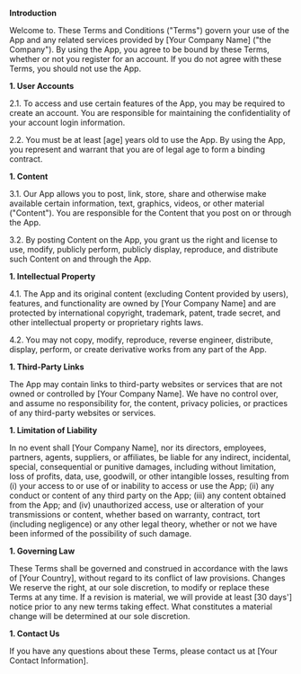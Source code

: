 **Introduction**

Welcome to. These Terms and Conditions ("Terms") govern your use of the App and any related services provided by [Your Company Name] ("the Company"). By using the App, you agree to be bound by these Terms, whether or not you register for an account. If you do not agree with these Terms, you should not use the App.

**1. User Accounts**

2.1. To access and use certain features of the App, you may be required to create an account. You are responsible for maintaining the confidentiality of your account login information.

2.2. You must be at least [age] years old to use the App. By using the App, you represent and warrant that you are of legal age to form a binding contract.

**1. Content**

3.1. Our App allows you to post, link, store, share and otherwise make available certain information, text, graphics, videos, or other material ("Content"). You are responsible for the Content that you post on or through the App.

3.2. By posting Content on the App, you grant us the right and license to use, modify, publicly perform, publicly display, reproduce, and distribute such Content on and through the App.

**1. Intellectual Property**

4.1. The App and its original content (excluding Content provided by users), features, and functionality are owned by [Your Company Name] and are protected by international copyright, trademark, patent, trade secret, and other intellectual property or proprietary rights laws.

4.2. You may not copy, modify, reproduce, reverse engineer, distribute, display, perform, or create derivative works from any part of the App.

**1. Third-Party Links**

The App may contain links to third-party websites or services that are not owned or controlled by [Your Company Name]. We have no control over, and assume no responsibility for, the content, privacy policies, or practices of any third-party websites or services.

**1. Limitation of Liability**

In no event shall [Your Company Name], nor its directors, employees, partners, agents, suppliers, or affiliates, be liable for any indirect, incidental, special, consequential or punitive damages, including without limitation, loss of profits, data, use, goodwill, or other intangible losses, resulting from (i) your access to or use of or inability to access or use the App; (ii) any conduct or content of any third party on the App; (iii) any content obtained from the App; and (iv) unauthorized access, use or alteration of your transmissions or content, whether based on warranty, contract, tort (including negligence) or any other legal theory, whether or not we have been informed of the possibility of such damage.

**1. Governing Law**

These Terms shall be governed and construed in accordance with the laws of [Your Country], without regard to its conflict of law provisions.
Changes
We reserve the right, at our sole discretion, to modify or replace these Terms at any time. If a revision is material, we will provide at least [30 days'] notice prior to any new terms taking effect. What constitutes a material change will be determined at our sole discretion.

**1. Contact Us**

If you have any questions about these Terms, please contact us at [Your Contact Information].

